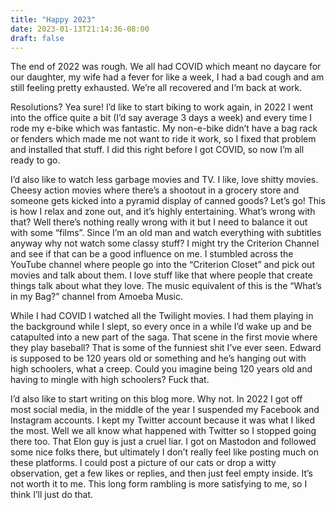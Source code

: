 ```yaml
---
title: "Happy 2023"
date: 2023-01-13T21:14:36-08:00
draft: false
---
```


The end of 2022 was rough. We all had COVID which meant no daycare for our daughter, my wife had a fever for like a week, I had a bad cough and am still feeling pretty exhausted. We’re all recovered and I’m back at work.

Resolutions? Yea sure! I’d like to start biking to work again, in 2022 I went into the office quite a bit (I’d say average 3 days a week) and every time I rode my e-bike which was fantastic. My non-e-bike didn’t have a bag rack or fenders which made me not want to ride it work, so I fixed that problem and installed that stuff. I did this right before I got COVID, so now I’m all ready to go.

I’d also like to watch less garbage movies and TV. I like, love shitty movies. Cheesy action movies where there’s a shootout in a grocery store and someone gets kicked into a pyramid display of canned goods? Let’s go! This is how I relax and zone out, and it’s highly entertaining. What’s wrong with that? Well there’s nothing really wrong with it but I need to balance it out with some “films”. Since I’m an old man and watch everything with subtitles anyway why not watch some classy stuff? I might try the Criterion Channel and see if that can be a good influence on me. I stumbled across the YouTube channel where people go into the “Criterion Closet” and pick out movies and talk about them. I love stuff like that where people that create things talk about what they love. The music equivalent of this is the “What’s in my Bag?” channel from Amoeba Music.

While I had COVID I watched all the Twilight movies. I had them playing in the background while I slept, so every once in a while I’d wake up and be catapulted into a new part of the saga. That scene in the first movie where they play baseball? That is some of the funniest shit I’ve ever seen. Edward is supposed to be 120 years old or something and he’s hanging out with high schoolers, what a creep. Could you imagine being 120 years old and having to mingle with high schoolers? Fuck that.

I’d also like to start writing on this blog more. Why not. In 2022 I got off most social media, in the middle of the year I suspended my Facebook and Instagram accounts. I kept my Twitter account because it was what I liked the most. Well we all know what happened with Twitter so I stopped going there too. That Elon guy is just a cruel liar. I got on Mastodon and followed some nice folks there, but ultimately I don’t really feel like posting much on these platforms. I could post a picture of our cats or drop a witty observation, get a few likes or replies, and then just feel empty inside. It’s not worth it to me. This long form rambling is more satisfying to me, so I think I’ll just do that.
